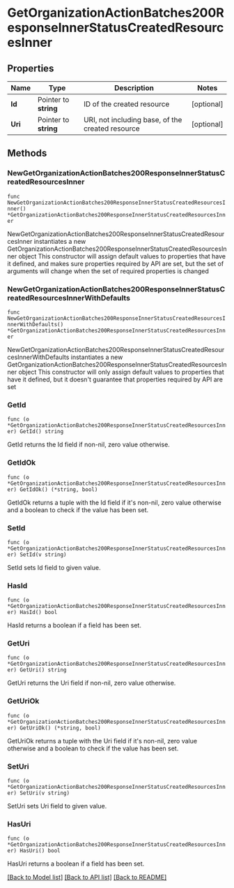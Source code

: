# GetOrganizationActionBatches200ResponseInnerStatusCreatedResourcesInner

## Properties

Name | Type | Description | Notes
------------ | ------------- | ------------- | -------------
**Id** | Pointer to **string** | ID of the created resource | [optional] 
**Uri** | Pointer to **string** | URI, not including base, of the created resource | [optional] 

## Methods

### NewGetOrganizationActionBatches200ResponseInnerStatusCreatedResourcesInner

`func NewGetOrganizationActionBatches200ResponseInnerStatusCreatedResourcesInner() *GetOrganizationActionBatches200ResponseInnerStatusCreatedResourcesInner`

NewGetOrganizationActionBatches200ResponseInnerStatusCreatedResourcesInner instantiates a new GetOrganizationActionBatches200ResponseInnerStatusCreatedResourcesInner object
This constructor will assign default values to properties that have it defined,
and makes sure properties required by API are set, but the set of arguments
will change when the set of required properties is changed

### NewGetOrganizationActionBatches200ResponseInnerStatusCreatedResourcesInnerWithDefaults

`func NewGetOrganizationActionBatches200ResponseInnerStatusCreatedResourcesInnerWithDefaults() *GetOrganizationActionBatches200ResponseInnerStatusCreatedResourcesInner`

NewGetOrganizationActionBatches200ResponseInnerStatusCreatedResourcesInnerWithDefaults instantiates a new GetOrganizationActionBatches200ResponseInnerStatusCreatedResourcesInner object
This constructor will only assign default values to properties that have it defined,
but it doesn't guarantee that properties required by API are set

### GetId

`func (o *GetOrganizationActionBatches200ResponseInnerStatusCreatedResourcesInner) GetId() string`

GetId returns the Id field if non-nil, zero value otherwise.

### GetIdOk

`func (o *GetOrganizationActionBatches200ResponseInnerStatusCreatedResourcesInner) GetIdOk() (*string, bool)`

GetIdOk returns a tuple with the Id field if it's non-nil, zero value otherwise
and a boolean to check if the value has been set.

### SetId

`func (o *GetOrganizationActionBatches200ResponseInnerStatusCreatedResourcesInner) SetId(v string)`

SetId sets Id field to given value.

### HasId

`func (o *GetOrganizationActionBatches200ResponseInnerStatusCreatedResourcesInner) HasId() bool`

HasId returns a boolean if a field has been set.

### GetUri

`func (o *GetOrganizationActionBatches200ResponseInnerStatusCreatedResourcesInner) GetUri() string`

GetUri returns the Uri field if non-nil, zero value otherwise.

### GetUriOk

`func (o *GetOrganizationActionBatches200ResponseInnerStatusCreatedResourcesInner) GetUriOk() (*string, bool)`

GetUriOk returns a tuple with the Uri field if it's non-nil, zero value otherwise
and a boolean to check if the value has been set.

### SetUri

`func (o *GetOrganizationActionBatches200ResponseInnerStatusCreatedResourcesInner) SetUri(v string)`

SetUri sets Uri field to given value.

### HasUri

`func (o *GetOrganizationActionBatches200ResponseInnerStatusCreatedResourcesInner) HasUri() bool`

HasUri returns a boolean if a field has been set.


[[Back to Model list]](../README.md#documentation-for-models) [[Back to API list]](../README.md#documentation-for-api-endpoints) [[Back to README]](../README.md)


